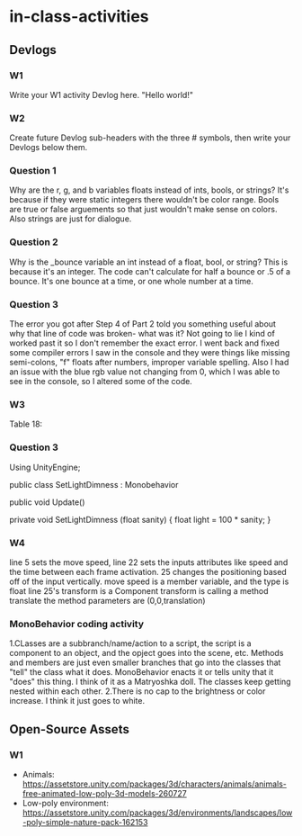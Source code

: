 # in-class-activities
## Devlogs
### W1
Write your W1 activity Devlog here.
"Hello world!"
### W2
Create future Devlog sub-headers with the three # symbols, then write your Devlogs below them.
### Question 1
Why are the r, g, and b variables floats instead of ints, bools, or strings?
It's because if they were static integers there wouldn't be color range. Bools are true or false arguements so that just wouldn't make sense on colors. Also strings are just for dialogue.
### Question 2
Why is the _bounce variable an int instead of a float, bool, or string?
This is because it's an integer. The code can't calculate for half a bounce or .5 of a bounce. It's one bounce at a time, or one whole number at a time.
### Question 3
The error you got after Step 4 of Part 2 told you something useful about why that line of code was broken- what was it?
Not going to lie I kind of worked past it so I don't remember the exact error. I went back and fixed some compiler errors I saw in the console and they were things like missing semi-colons, "f" floats after numbers, improper variable spelling. Also I had an issue with the blue rgb value not changing from  0, which I was able to see in the console, so I altered some of the code.
### W3
Table 18:

### Question 3
Using UnityEngine;

public class SetLightDimness : Monobehavior

public void Update()

private void SetLightDimness (float sanity) {
    float light = 100 * sanity;
}
### W4
line 5 sets the move speed, line 22 sets the inputs attributes like speed and the time between each frame activation. 25 changes the positioning based off of the input vertically.
    move speed is a member variable, and the type is float
    line 25's transform is a Component
    transform is calling a method translate
    the method parameters are (0,0,translation)



### MonoBehavior coding activity
1.CLasses are a subbranch/name/action to a script, the script is a component to an object, and the opject goes into the scene, etc. Methods and members are just even smaller branches that go into the classes that "tell" the class what it does. MonoBehavior enacts it or tells unity that it "does" this thing. I think of it as a Matryoshka doll. The classes keep getting nested within each other.
2.There  is no cap to the brightness or color increase. I think it just goes to white.
## Open-Source Assets
### W1
- Animals: https://assetstore.unity.com/packages/3d/characters/animals/animals-free-animated-low-poly-3d-models-260727 
- Low-poly environment: https://assetstore.unity.com/packages/3d/environments/landscapes/low-poly-simple-nature-pack-162153 